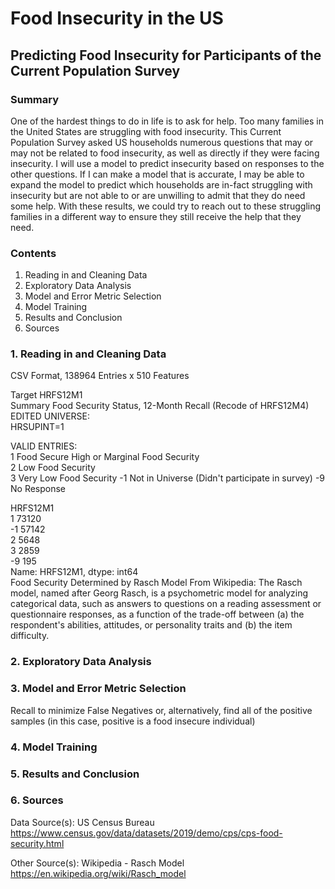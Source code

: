 # Food Insecurity in the US

## Predicting Food Insecurity for Participants of the Current Population Survey

### Summary
One of the hardest things to do in life is to ask for help. Too many families in the United States are struggling with food insecurity. This Current Population Survey asked US households numerous questions that may or may not be related to food insecurity, as well as directly if they were facing insecurity. I will use a model to predict insecurity based on responses to the other questions. If I can make a model that is accurate, I may be able to expand the model to predict which households are in-fact struggling with insecurity but are not able to or are unwilling to admit that they do need some help. With these results, we could try to reach out to these struggling families in a different way to ensure they still receive the help that they need.

### Contents
1. Reading in and Cleaning Data
2. Exploratory Data Analysis 
3. Model and Error Metric Selection
4. Model Training
5. Results and Conclusion
6. Sources

### 1. Reading in and Cleaning Data

CSV Format, 138964 Entries x 510 Features

Target
HRFS12M1  
Summary Food Security Status, 12-Month Recall (Recode of HRFS12M4)  
EDITED UNIVERSE:  
HRSUPINT=1  

VALID ENTRIES:  
1 Food Secure High or Marginal Food Security  
2 Low Food Security  
3 Very Low Food Security 
-1 Not in Universe (Didn't participate in survey)
-9 No Response 

HRFS12M1  
1    73120  
-1    57142  
2     5648  
3     2859  
-9      195  
Name: HRFS12M1, dtype: int64  
Food Security Determined by Rasch Model
From Wikipedia:
The Rasch model, named after Georg Rasch, is a psychometric model for analyzing categorical data, such as answers to questions on a reading assessment or questionnaire responses, as a function of the trade-off between (a) the respondent's abilities, attitudes, or personality traits and (b) the item difficulty.

### 2. Exploratory Data Analysis 

### 3. Model and Error Metric Selection
Recall to minimize False Negatives or, alternatively, find all of the positive samples (in this case, positive is a food insecure individual)

### 4. Model Training

### 5. Results and Conclusion

### 6. Sources

Data Source(s):
US Census Bureau
https://www.census.gov/data/datasets/2019/demo/cps/cps-food-security.html

Other Source(s):
Wikipedia - Rasch Model
https://en.wikipedia.org/wiki/Rasch_model
